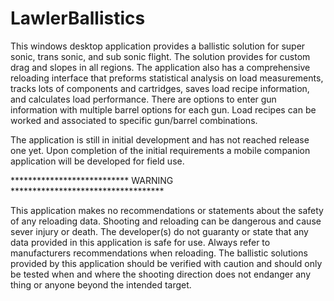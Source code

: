 # LawlerBallistics

This windows desktop application provides a ballistic solution for super sonic, trans sonic, and sub sonic flight. The solution provides for custom drag and slopes in all regions. The application also has a comprehensive reloading interface that preforms statistical analysis on load measurements, tracks lots of components and cartridges, saves load recipe information, and calculates load performance. There are options to enter gun information with multiple barrel options for each gun. Load recipes can be worked and associated to specific gun/barrel combinations.

The application is still in initial development and has not reached release one yet. Upon completion of the initial requirements a mobile companion application will be developed for field use.

*************************** WARNING ***********************************

This application makes no recommendations or statements about the safety of any reloading data. Shooting and reloading can be dangerous and cause sever injury or death. The developer(s) do not guaranty or state that any data provided in this application is safe for use. Always refer to manufacturers recommendations when reloading. The ballistic solutions provided by this application should be verified with caution and should only be tested when and where the shooting direction does not endanger any thing or anyone beyond the intended target.
